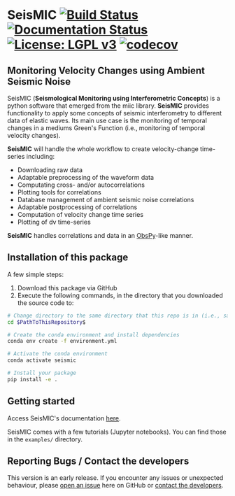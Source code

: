 # SeisMIC [![Build Status](https://github.com/PeterMakus/SeisMIC/actions/workflows/test_on_push.yml/badge.svg)](https://github.com/PeterMakus/SeisMIC/actions/workflows/test_on_push.yml?branch=main) [![Documentation Status](https://github.com/PeterMakus/SeisMIC/actions/workflows/deploy_gh_pages.yml/badge.svg)](https://github.com/PeterMakus/SeisMIC/actions/workflows/deploy_gh_pages.yml) [![License: LGPL v3](https://img.shields.io/badge/License-LGPL%20v3-blue.svg)](https://www.gnu.org/licenses/lgpl-3.0) [![codecov](https://codecov.io/gh/PeterMakus/SeisMIC/branch/main/graph/badge.svg?token=DYVHODB6LN)](https://codecov.io/gh/PeterMakus/SeisMIC)

## Monitoring Velocity Changes using Ambient Seismic Noise
SeisMIC (**Seismological Monitoring using Interferometric Concepts**) is a python software that emerged from the miic library. **SeisMIC** provides functionality to apply some concepts of seismic interferometry to different data of elastic waves. Its main use case is the monitoring of temporal changes in a mediums Green's Function (i.e., monitoring of temporal velocity changes).

**SeisMIC** will handle the whole workflow to create velocity-change time-series including:
+ Downloading raw data
+ Adaptable preprocessing of the waveform data
+ Computating cross- and/or autocorrelations
+ Plotting tools for correlations
+ Database management of ambient seismic noise correlations
+ Adaptable postprocessing of correlations
+ Computation of velocity change time series
+ Plotting of dv time-series

**SeisMIC** handles correlations and data in an [ObsPy](https://github.com/obspy/obspy)-like manner.

## Installation of this package

A few simple steps:

1. Download this package via GitHub
2. Execute the following commands, in the directory that you downloaded the source code to:

```bash
# Change directory to the same directory that this repo is in (i.e., same directory as setup.py)
cd $PathToThisRepository$

# Create the conda environment and install dependencies
conda env create -f environment.yml

# Activate the conda environment
conda activate seismic

# Install your package
pip install -e .
```

## Getting started
Access SeisMIC's documentation [here](https://petermakus.github.io/SeisMIC/index.html).

SeisMIC comes with a few tutorials (Jupyter notebooks). You can find those in the `examples/` directory.

## Reporting Bugs / Contact the developers
This version is an early release. If you encounter any issues or unexpected behaviour, please [open an issue](https://github.com/PeterMakus/SeisMIC/issues/new) here on GitHub or [contact the developers](mailto:makus@gfz-potsdam.de).
